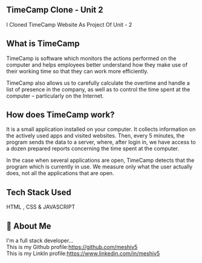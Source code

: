 ## TimeCamp Clone - Unit 2
I Cloned TimeCamp Website As Project Of Unit - 2 
## What is TimeCamp

TimeCamp is software which monitors the actions performed on the computer and helps employees better understand how they make use of their working time so that they can work more efficiently.

TimeCamp also allows us to carefully calculate the overtime and handle a list of presence in the company, as well as to control the time spent at the computer – particularly on the Internet.

## How does TimeCamp work?

It is a small application installed on your computer. It collects information on the actively used apps and visited websites. Then, every 5 minutes, the program sends the data to a server, where, after login in, we have access to a dozen prepared reports concerning the time spent at the computer.

In the case when several applications are open, TimeCamp detects that the program which is currently in use. We measure only what the user actually does, not all the applications that are open.

## Tech Stack Used

HTML , CSS & JAVASCRIPT

## 🚀 About Me
I'm a full stack developer...<br />
This is my Github profile:https://github.com/meshiv5 <br />
This is my LinkIn profile:https://www.linkedin.com/in/meshiv5
